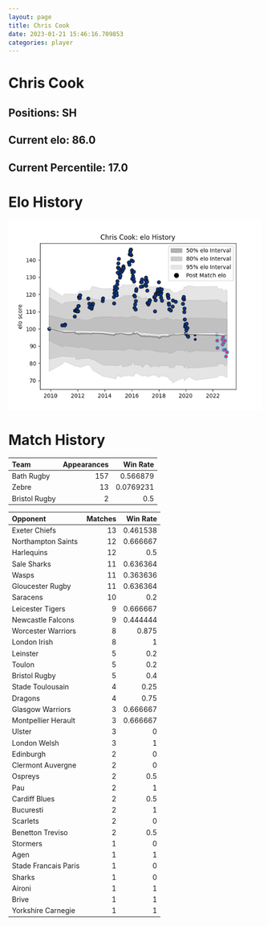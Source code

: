 ```yaml
---  
layout: page  
title: Chris Cook  
date: 2023-01-21 15:46:16.709853  
categories: player  
---
```

# Chris Cook

## Positions: SH

## Current elo: 86.0

## Current Percentile: 17.0

# Elo History


![elo history](history_ChrisCook.png)
# Match History


| Team          |   Appearances |   Win Rate |
|:--------------|--------------:|-----------:|
| Bath Rugby    |           157 |  0.566879  |
| Zebre         |            13 |  0.0769231 |
| Bristol Rugby |             2 |  0.5       |

| Opponent             |   Matches |   Win Rate |
|:---------------------|----------:|-----------:|
| Exeter Chiefs        |        13 |   0.461538 |
| Northampton Saints   |        12 |   0.666667 |
| Harlequins           |        12 |   0.5      |
| Sale Sharks          |        11 |   0.636364 |
| Wasps                |        11 |   0.363636 |
| Gloucester Rugby     |        11 |   0.636364 |
| Saracens             |        10 |   0.2      |
| Leicester Tigers     |         9 |   0.666667 |
| Newcastle Falcons    |         9 |   0.444444 |
| Worcester Warriors   |         8 |   0.875    |
| London Irish         |         8 |   1        |
| Leinster             |         5 |   0.2      |
| Toulon               |         5 |   0.2      |
| Bristol Rugby        |         5 |   0.4      |
| Stade Toulousain     |         4 |   0.25     |
| Dragons              |         4 |   0.75     |
| Glasgow Warriors     |         3 |   0.666667 |
| Montpellier Herault  |         3 |   0.666667 |
| Ulster               |         3 |   0        |
| London Welsh         |         3 |   1        |
| Edinburgh            |         2 |   0        |
| Clermont Auvergne    |         2 |   0        |
| Ospreys              |         2 |   0.5      |
| Pau                  |         2 |   1        |
| Cardiff Blues        |         2 |   0.5      |
| Bucuresti            |         2 |   1        |
| Scarlets             |         2 |   0        |
| Benetton Treviso     |         2 |   0.5      |
| Stormers             |         1 |   0        |
| Agen                 |         1 |   1        |
| Stade Francais Paris |         1 |   0        |
| Sharks               |         1 |   0        |
| Aironi               |         1 |   1        |
| Brive                |         1 |   1        |
| Yorkshire Carnegie   |         1 |   1        |